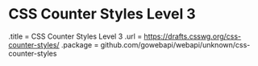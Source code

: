 # CSS Counter Styles Level 3

.title = CSS Counter Styles Level 3
.url = <https://drafts.csswg.org/css-counter-styles/>
.package = github.com/gowebapi/webapi/unknown/css-counter-styles
